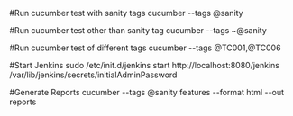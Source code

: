 #Run cucumber test with sanity tags
cucumber --tags @sanity

#Run cucumber test other than sanity tag
cucumber --tags ~@sanity

#Run cucumber test of different tags
cucumber --tags @TC001,@TC006

#Start Jenkins
sudo /etc/init.d/jenkins start
http://localhost:8080/jenkins
/var/lib/jenkins/secrets/initialAdminPassword

#Generate Reports
cucumber --tags @sanity features --format html --out reports